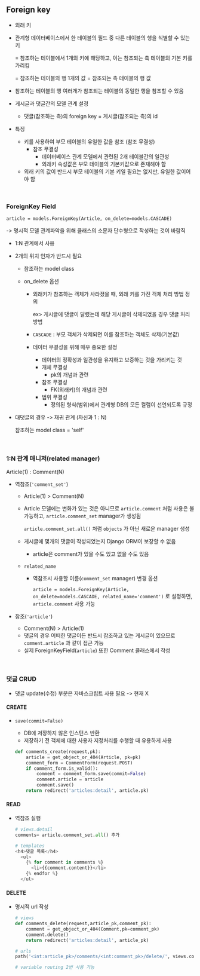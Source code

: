 ## Foreign key

- 외래 키

- 관계형 데이터베이스에서 한 테이블의 필드 중 다른 테이블의 행을 식별할 수 있는 키   

  = 참조하는 테이블에서 1개의 키에 해당하고, 이는 참조되는 측 테이블의 기본 키를 가리킴   

  = 참조하는 테이블의 행 1개의 값 = 참조되는 측 테이블의 행 값   

- 참조하는 테이블의 행 여러개가 참조되는 테이블의 동일한 행을 참조할 수 있음    

- 게시글과 댓글간의 모델 관계 설정   

  - 댓글(참조하는 측)의 foreign key = 게시글(참조되는 측)의 id       

- 특징    

  - 키를 사용하여 부모 테이블의 유일한 값을 참조 (참조 무결성)     
    - 참조 무결성   
      - 데이터베이스 관계 모델에서 관련된 2개 테이블간의 일관성      
      - 외래키 속성값은 부모 테이블의 기본키값으로 존재해야 함      
  - 외래 키의 값이 반드시 부모 테이블의 기본 키일 필요는 없지만, 유일한 값이어야 함      
   
</br>    

### ForeignKey Field     

  `article = models.ForeignKey(Article, on_delete=models.CASCADE)`     

  -> 명시적 모델 관계파악을 위해 클래스의 소문자 단수형으로 작성하는 것이 바람직        

  - 1:N 관계에서 사용   

  - 2개의 위치 인자가 반드시 필요   

    - 참조하는 model class   

    - on_delete 옵션    

      - 외래키가 참조하는 객체가 사라졌을 때, 외래 키를 가진 객체 처리 방법 정의    

        ex> 게시글에 댓글이 달렸는데 해당 게시글이 삭제되었을 경우 댓글 처리 방법      

      - `CASCADE` : 부모 객체가 삭제되면 이를 참조하는 객체도 삭제(기본값)    

      - 데이터 무결성을 위해 매우 중요한 설정   

        - 데이터의 정확성과 일관성을 유지하고 보증하는 것을 가리키는 것    
        - 개체 무결성   
          - pk의 개념과 관련   
        - 참조 무결성   
          - FK(외래키)의 개념과 관련    
        - 범위 무결성    
          - 정의된 형식(범위)에서 관계형 DB의 모든 컬럼이 선언되도록 규정    

  - 대댓글의 경우 -> 재귀 관계 (자신과 1 : N)     

    참조하는 model class = 'self'     
   
</br>    

### 1:N 관계 매니저(related manager)   

  Article(1) : Comment(N)

  - 역참조(`'comment_set'`)       

    - Article(1) >  Comment(N)     

    - Article 모델에는 변화가 있는 것은 아니므로 `article.comment` 처럼 사용은 불가능하고, `article.comment_set` manager가 생성됨      

      `article.comment_set.all()` 처럼 `objects` 가 아닌 새로운 manager 생성      

    - 게시글에 몇개의 댓글이 작성되었는지 Django ORM이 보장할 수 없음      

      - article은 comment가 있을 수도 있고 없을 수도 있음   

    - `related_name`     

      - 역참조시 사용할 이름(`comment_set` manager) 변경 옵션    

        `article = models.ForeignKey(Article, on_delete=models.CASCADE, related_name='comment')`  로 설정하면, `article.comment` 사용 가능        

  - 참조(`'article'`)      

    - Comment(N) > Article(1)                
    - 댓글의 경우 어떠한 댓글이든 반드시 참조하고 있는 게시글이 있으므로 `comment.article`  과 같이 접근 가능      
    - 실제 ForeignKeyField(`article`) 또한 Comment 클래스에서 작성        

   
</br>    



### 댓글 CRUD     

- 댓글 update(수정) 부분은 자바스크립트 사용 필요 -> 현재 X     

#### CREATE

- `save(commit=False)`    

  - DB에 저장하지 않은 인스턴스 반환   
  - 저장하기 전 객체에 대한 사용자 지정처리를 수행할 때 유용하게 사용   

  ```python
  def comments_create(request,pk):
      article = get_object_or_404(Article, pk=pk)
      comment_form = CommentForm(request.POST)
      if comment_form.is_valid():
          comment = comment_form.save(commit=False)     
          comment.article = article
          comment.save()
      return redirect('articles:detail', article.pk)
  ```



#### READ    

- 역참조 실행  

  ```python
  # views.detail
  comments= article.comment_set.all() 추가
  
  # templates
  <h4>댓글 목록</h4>
    <ul>
      {% for comment in comments %}
        <li>{{comment.content}}</li>
      {% endfor %}
    </ul>
  ```

  

#### DELETE

- 명시적 url 작성   

  ```python
  # views
  def comments_delete(request,article_pk,comment_pk):
      comment = get_object_or_404(Comment,pk=comment_pk)
      comment.delete() 
      return redirect('articles:detail', article_pk)  
  
  # urls
  path('<int:article_pk>/comments/<int:comment_pk>/delete/', views.comments_delete, name='comments_delete'),
  
  # variable routing 2번 사용 가능  
  ```

  
